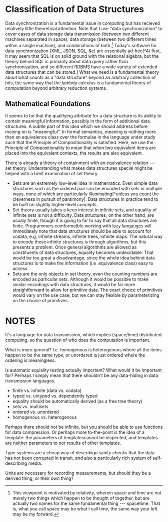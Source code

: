 # Classification of Data Structures

Data synchronization is a fundamental issue in computing but has recieved relatively little theoretical attention.
Note that I use "data synchronization" to cover cases of data storage data transmission (between two different machines separated in space), data storage (between two different times within a single machine), and combinations of both.[^spacetime]
Today's software for data synchronization (XML, JSON, SQL, &c) are essentially ad-hoc[^At first, it may seem that SQL is on solid ground with the relational algebra, but the theory behind SQL is primarily about data query rather than synchronization, and so different RDBMS have a wide variety of extended data structures that can be stored.]
What we need is a fundamental theory about what counts as a "data structure" beyond an arbitrary collection of bits, the same way that the lambda calculus is a fundamental theory of computation beyond arbitrary reduction systems.

[^spacetime]: This viewpoint is motivated by relativity, wherein space and time are not merely two things which happen to be thought of together, but are actually two names for the same fundamental thing --- spacetime. That is, what you call space may be what I call time, the same way your left may be my forward.

## Mathematical Foundations

It seems to be that the qualifying attribute for a data structure is its ability to contain meaningful information, possibly in the form of additional data structures.
A subtle part of this idea which we should address before moving on is "meaningful".
In formal semantics, meaning is nothing more than an equivalence class over the formulae in the language under study such that the Principle of Compositionality is satisfied.
Here, we use the Principle of Compositionality to mean that when two equivalent items are placed into the equivalent contexts, the results are also equivalent.

There is already a theory of containment with an equivalence relation --- set theory.
Understanding what makes data structures special might be helped with a breif examination of set theory.
  * Sets are an extremely low-level idea in mathematics.
    Even simple data structures such as the ordered pair can be encoded with sets in multiple ways, none of which are particularly illuminating[^unless you count the cleverness in pursuit of parsimony].
    Data structures in practice tend to be built on slightly higher-level concepts.
  * Set theory usually takes a keen interest in infinite sets, and equality of infinite sets is not a difficulty.
    Data structures, on the other hand, are usualy finite, though it is going to far to say that all data structures are finite.
    Programmers comformatble working with lazy langauges will immediately note that data structures should be able to account for codata, e.g. infinite streams, infinite trees, infinite maps.
    The natural way to encode these infinite structures is through algorithms, but this presents a problem.
    Once general algorithms are allowed as constituents of data structures, equality becomes undecidable.
    That would be too great a disadvantage, since the whole idea behind data structures is to make the information (i.e .equivalence class) easy to access.
  * Sets are the only objects in set theory, even the counting numbers are encoded as particular sets.
    Although it would be possible to make similar encodings with data structures, it would be far more straightforward to allow for primitive data.
    The exact choice of primitives would vary on the use case, but we can stay flexible by parameterizing on the choice of primitives.


# NOTES

It's a language for data transmission, which implies (space/time) distributed computing, so the question of who does the computation is important.

What is more general? I.e. homogenous is heterogenous where all the items happen to be the same type, or unordered is just ordered where the ordering is meaningless.

Is automatic equiality testing actually important? What would it be important for? Perhaps I simply mean that there shouldn't be any data-hiding in data transmission languages.

* finite vs. infinite (data vs. codata)
* typed vs. untyped vs. dependently typed
* equality should be automatically derived (as a free tree theory)
* sets vs. multisets
* ordered vs. unordered
* homogenous vs. heterogenous

Perhaps there should not be infinite, but you should be able to use functions for data compression.
Or perhaps more to-the-point is the idea of a template: the parameters of templatescannot be inspected, and templates are neither parameters to nor results of other templates.

Type systems are a cheap way of describign sanity checks that the data has not been corrupted in transit, and also a particularly rich system of self-describing media.

Units are necessary for recording measurements, but should they be a derived thing, or their own thing?